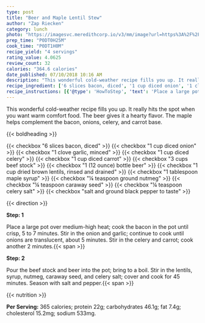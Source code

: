 ```yaml
---
type: post
title: "Beer and Maple Lentil Stew"
author: "Zap Riecken"
category: lunch
photo: "https://imagesvc.meredithcorp.io/v3/mm/image?url=https%3A%2F%2Fimages.media-allrecipes.com%2Fuserphotos%2F46697.jpg"
prep_time: "P0DT0H25M"
cook_time: "P0DT1H0M"
recipe_yield: "4 servings"
rating_value: 4.0625
review_count: 32
calories: "364.6 calories"
date_published: 07/10/2018 10:16 AM
description: "This wonderful cold-weather recipe fills you up. It really hits the spot when you want warm comfort food. The beer gives it a hearty flavor. The maple helps complement the bacon, onions, celery, and carrot base."
recipe_ingredient: ['6 slices bacon, diced', '1 cup diced onion', '1 clove garlic, minced', '1 cup diced celery', '1 cup diced carrot', '3 cups beef stock', '1 (12 ounce) bottle beer', '1 cup dried brown lentils, rinsed and drained', '1 tablespoon maple syrup', '¼ teaspoon ground nutmeg', '¼ teaspoon caraway seed', '¼ teaspoon celery salt', 'salt and ground black pepper to taste']
recipe_instructions: [{'@type': 'HowToStep', 'text': 'Place a large pot over medium-high heat; cook the bacon in the pot until crisp, 5 to 7 minutes. Stir in the onion and garlic; continue to cook until onions are translucent, about 5 minutes. Stir in the celery and carrot; cook another 2 minutes.\n'}, {'@type': 'HowToStep', 'text': 'Pour the beef stock and beer into the pot; bring to a boil. Stir in the lentils, syrup, nutmeg, caraway seed, and celery salt; cover and cook for 45 minutes. Season with salt and pepper.\n'}]
---
```


This wonderful cold-weather recipe fills you up. It really hits the spot when you want warm comfort food. The beer gives it a hearty flavor. The maple helps complement the bacon, onions, celery, and carrot base. 

{{< boldheading >}}

{{< checkbox "6 slices bacon, diced" >}}
{{< checkbox "1 cup diced onion" >}}
{{< checkbox "1 clove garlic, minced" >}}
{{< checkbox "1 cup diced celery" >}}
{{< checkbox "1 cup diced carrot" >}}
{{< checkbox "3 cups beef stock" >}}
{{< checkbox "1 (12 ounce) bottle beer" >}}
{{< checkbox "1 cup dried brown lentils, rinsed and drained" >}}
{{< checkbox "1 tablespoon maple syrup" >}}
{{< checkbox "¼ teaspoon ground nutmeg" >}}
{{< checkbox "¼ teaspoon caraway seed" >}}
{{< checkbox "¼ teaspoon celery salt" >}}
{{< checkbox "salt and ground black pepper to taste" >}}


{{< direction >}}

**Step: 1**

Place a large pot over medium-high heat; cook the bacon in the pot until crisp, 5 to 7 minutes. Stir in the onion and garlic; continue to cook until onions are translucent, about 5 minutes. Stir in the celery and carrot; cook another 2 minutes.{{< span >}}

**Step: 2**

Pour the beef stock and beer into the pot; bring to a boil. Stir in the lentils, syrup, nutmeg, caraway seed, and celery salt; cover and cook for 45 minutes. Season with salt and pepper.{{< span >}}

{{< nutrition >}}

**Per Serving:** 365 calories; protein 22g; carbohydrates 46.1g; fat 7.4g; cholesterol 15.2mg; sodium 533mg.
